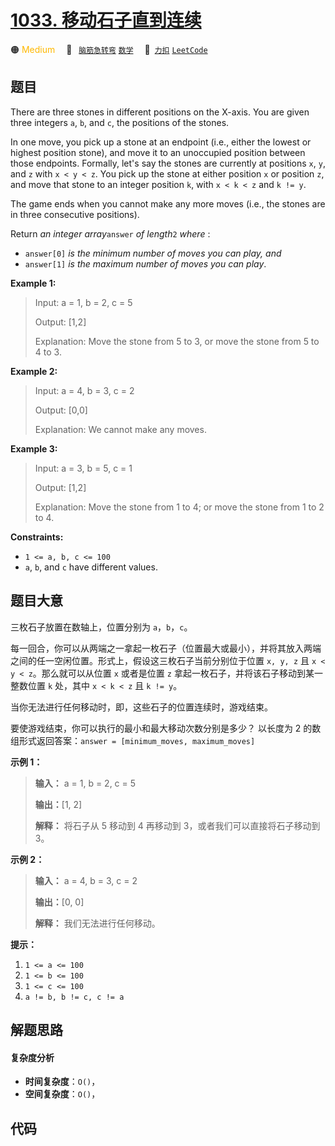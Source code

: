 # [1033. 移动石子直到连续](https://2xiao.github.io/leetcode-js/problem/1033.html)

🟠 <font color=#ffb800>Medium</font>&emsp; 🔖&ensp; [`脑筋急转弯`](/tag/brainteaser.md) [`数学`](/tag/math.md)&emsp; 🔗&ensp;[`力扣`](https://leetcode.cn/problems/moving-stones-until-consecutive) [`LeetCode`](https://leetcode.com/problems/moving-stones-until-consecutive)

## 题目

There are three stones in different positions on the X-axis. You are given
three integers `a`, `b`, and `c`, the positions of the stones.

In one move, you pick up a stone at an endpoint (i.e., either the lowest or
highest position stone), and move it to an unoccupied position between those
endpoints. Formally, let's say the stones are currently at positions `x`, `y`,
and `z` with `x < y < z`. You pick up the stone at either position `x` or
position `z`, and move that stone to an integer position `k`, with `x < k < z`
and `k != y`.

The game ends when you cannot make any more moves (i.e., the stones are in
three consecutive positions).

Return _an integer array_`answer` _of length_`2` _where_ :

  * `answer[0]` _is the minimum number of moves you can play, and_
  * `answer[1]` _is the maximum number of moves you can play_.



**Example 1:**

> Input: a = 1, b = 2, c = 5
> 
> Output: [1,2]
> 
> Explanation: Move the stone from 5 to 3, or move the stone from 5 to 4 to 3.

**Example 2:**

> Input: a = 4, b = 3, c = 2
> 
> Output: [0,0]
> 
> Explanation: We cannot make any moves.

**Example 3:**

> Input: a = 3, b = 5, c = 1
> 
> Output: [1,2]
> 
> Explanation: Move the stone from 1 to 4; or move the stone from 1 to 2 to 4.

**Constraints:**

  * `1 <= a, b, c <= 100`
  * `a`, `b`, and `c` have different values.


## 题目大意

三枚石子放置在数轴上，位置分别为 `a`，`b`，`c`。

每一回合，你可以从两端之一拿起一枚石子（位置最大或最小），并将其放入两端之间的任一空闲位置。形式上，假设这三枚石子当前分别位于位置 `x, y, z` 且
`x < y < z`。那么就可以从位置 `x` 或者是位置 `z` 拿起一枚石子，并将该石子移动到某一整数位置 `k` 处，其中 `x < k < z`
且 `k != y`。

当你无法进行任何移动时，即，这些石子的位置连续时，游戏结束。

要使游戏结束，你可以执行的最小和最大移动次数分别是多少？ 以长度为 2 的数组形式返回答案：`answer = [minimum_moves,
maximum_moves]`

**示例 1：**

> 
> 
> 
> 
> 
> **输入：** a = 1, b = 2, c = 5
> 
> **输出：**[1, 2]
> 
> **解释：** 将石子从 5 移动到 4 再移动到 3，或者我们可以直接将石子移动到 3。
> 
> 

**示例 2：**

> 
> 
> 
> 
> 
> **输入：** a = 4, b = 3, c = 2
> 
> **输出：**[0, 0]
> 
> **解释：** 我们无法进行任何移动。
> 
> 

**提示：**

  1. `1 <= a <= 100`
  2. `1 <= b <= 100`
  3. `1 <= c <= 100`
  4. `a != b, b != c, c != a`


## 解题思路

#### 复杂度分析

- **时间复杂度**：`O()`，
- **空间复杂度**：`O()`，

## 代码

```javascript

```